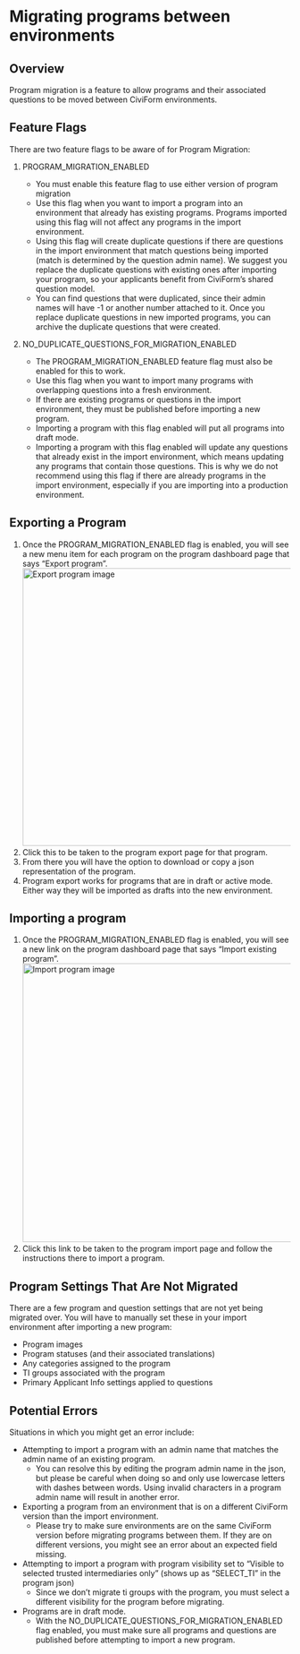# Migrating programs between environments

## Overview

Program migration is a feature to allow programs and their associated questions to be moved between CiviForm environments.

## Feature Flags

There are two feature flags to be aware of for Program Migration:

1. PROGRAM_MIGRATION_ENABLED
   - You must enable this feature flag to use either version of program migration
   - Use this flag when you want to import a program into an environment that already has existing programs. Programs imported using this flag will not affect any programs in the import environment.
   - Using this flag will create duplicate questions if there are questions in the import environment that match questions being imported (match is determined by the question admin name). We suggest you replace the duplicate questions with existing ones after importing your program, so your applicants benefit from CiviForm’s shared question model.
   - You can find questions that were duplicated, since their admin names will have -1 or another number attached to it. Once you replace duplicate questions in new imported programs, you can archive the duplicate questions that were created.

2. NO_DUPLICATE_QUESTIONS_FOR_MIGRATION_ENABLED
   - The PROGRAM_MIGRATION_ENABLED feature flag must also be enabled for this to work.
   - Use this flag when you want to import many programs with overlapping questions into a fresh environment.
   - If there are existing programs or questions in the import environment, they must be published before importing a new program.
   - Importing a program with this flag enabled will put all programs into draft mode.
   - Importing a program with this flag enabled will update any questions that already exist in the import environment, which means updating any programs that contain those questions. This is why we do not recommend using this flag if there are already programs in the import environment, especially if you are importing into a production environment.
  
## Exporting a Program

1. Once the PROGRAM_MIGRATION_ENABLED flag is enabled, you will see a new menu item for each program on the program dashboard page that says “Export program”.
   <img width="496" alt="Export program image" src="https://github.com/user-attachments/assets/9a415c91-8ceb-4395-ad0a-6e69100e0e1d">
2. Click this to be taken to the program export page for that program.
3. From there you will have the option to download or copy a json representation of the program.
4. Program export works for programs that are in draft or active mode. Either way they will be imported as drafts into the new environment.

## Importing a program

1. Once the PROGRAM_MIGRATION_ENABLED flag is enabled, you will see a new link on the program dashboard page that says “Import existing program”.
   <img width="498" alt="Import program image" src="https://github.com/user-attachments/assets/9554f809-cc4a-4743-a545-83727ad126c7">
2. Click this link to be taken to the program import page and follow the instructions there to import a program.

## Program Settings That Are Not Migrated

There are a few program and question settings that are not yet being migrated over. You will have to manually set these in your import environment after importing a new program:

- Program images
- Program statuses (and their associated translations)
- Any categories assigned to the program
- TI groups associated with the program
- Primary Applicant Info settings applied to questions

## Potential Errors

Situations in which you might get an error include:

- Attempting to import a program with an admin name that matches the admin name of an existing program.
  - You can resolve this by editing the program admin name in the json, but please be careful when doing so and only use lowercase letters with dashes between words. Using invalid characters in a program admin name will result in another error.
- Exporting a program from an environment that is on a different CiviForm version than the import environment.
  - Please try to make sure environments are on the same CiviForm version before migrating programs between them. If they are on different versions, you might see an error about an expected field missing.
- Attempting to import a program with program visibility set to “Visible to selected trusted intermediaries only” (shows up as “SELECT_TI” in the program json)
  - Since we don’t migrate ti groups with the program, you must select a different visibility for the program before migrating.
- Programs are in draft mode.
  - With the NO_DUPLICATE_QUESTIONS_FOR_MIGRATION_ENABLED flag enabled, you must make sure all programs and questions are published before attempting to import a new program.
